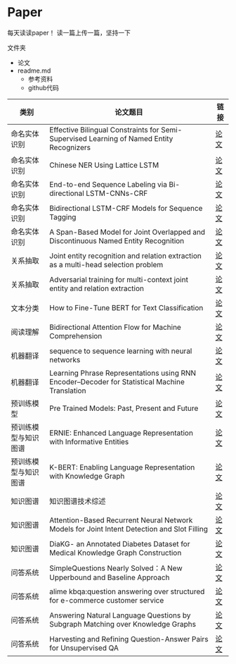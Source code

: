 # Paper
每天读读paper！ 
读一篇上传一篇，坚持一下

文件夹
- 论文
- readme.md
  - 参考资料
  - github代码


类别 | 论文题目 | 链接
---- | ---- | ----
命名实体识别 | Effective Bilingual Constraints for Semi-Supervised Learning of Named Entity Recognizers | [论文](https://github.com/GoodDayUp/Paper/tree/master/Effective%20Bilingual%20Constraints%20for%20Semi-Supervised%20Learning%20of%20Named%20Entity%20Recognizers)
命名实体识别 | Chinese NER Using Lattice LSTM | [论文](https://github.com/GoodDayUp/Paper/tree/master/Chinese%20NER%20Using%20Lattice%20LSTM)
命名实体识别 | End-to-end Sequence Labeling via Bi-directional LSTM-CNNs-CRF | [论文](https://github.com/GoodDayUp/Paper/tree/master/End-to-end%20Sequence%20Labeling%20via%20Bi-directional%20LSTM-CNNs-CRF)
命名实体识别 | Bidirectional LSTM-CRF Models for Sequence Tagging | [论文](https://github.com/GoodDayUp/Paper/tree/master/Bidirectional%20LSTM-CRF%20Models%20for%20Sequence%20Tagging)
命名实体识别 | A Span-Based Model for Joint Overlapped and Discontinuous Named Entity Recognition | [论文](https://github.com/GoodDayUp/Paper/tree/master/A%20Span-Based%20Model%20for%20Joint%20Overlapped%20and%20Discontinuous%20Named%20Entity%20Recognition)
关系抽取 | Joint entity recognition and relation extraction as a multi-head selection problem | [论文](https://github.com/GoodDayUp/Paper/tree/master/Joint%20entity%20recognition%20and%20relation%20extraction%20as%20a%20multi-head%20selection%20problem)
关系抽取 | Adversarial training for multi-context joint entity and relation extraction | [论文](https://github.com/GoodDayUp/Paper/tree/master/Adversarial%20training%20for%20multi-context%20joint%20entity%20and%20relation%20extraction)
文本分类 | How to Fine-Tune BERT for Text Classification | [论文](https://github.com/GoodDayUp/Paper/tree/master/How%20to%20Fine-Tune%20BERT%20for%20Text%20Classification)
阅读理解 | Bidirectional Attention Flow for Machine Comprehension | [论文](https://github.com/GoodDayUp/Paper/tree/master/Bidirectional%20Attention%20Flow%20for%20Machine%20Comprehension)
机器翻译 | sequence to sequence learning with neural networks | [论文](https://github.com/GoodDayUp/Paper/tree/master/sequence-to-sequence-learning-with-neural-networks)
机器翻译 | Learning Phrase Representations using RNN Encoder–Decoder for Statistical Machine Translation | [论文](https://github.com/GoodDayUp/Paper/tree/master/Learning%20Phrase%20Representations%20using%20RNN%20Encoder%E2%80%93Decoder%20for%20Statistical%20Machine%20Translation)
预训练模型 | Pre Trained Models: Past, Present and Future | [论文](https://github.com/GoodDayUp/Paper/tree/master/Pre%20Trained%20Models:%20Past%2C%20Present%20and%20Future)
预训练模型与知识图谱 | ERNIE: Enhanced Language Representation with Informative Entities | [论文](https://github.com/GoodDayUp/Paper/tree/master/ERNIE:%20Enhanced%20Language%20Representation%20with%20Informative%20Entities)
预训练模型与知识图谱 | K-BERT: Enabling Language Representation with Knowledge Graph | [论文](https://github.com/GoodDayUp/Paper/tree/master/K-BERT:%20Enabling%20Language%20Representation%20with%20Knowledge%20Graph)
知识图谱 | 知识图谱技术综述 | [论文](https://github.com/GoodDayUp/Paper/tree/master/%E7%9F%A5%E8%AF%86%E5%9B%BE%E8%B0%B1%E6%8A%80%E6%9C%AF%E7%BB%BC%E8%BF%B0)
知识图谱 | Attention-Based Recurrent Neural Network Models for Joint Intent Detection and Slot Filling | [论文](https://github.com/GoodDayUp/Paper/tree/master/Attention-Based%20Recurrent%20Neural%20Network%20Models%20for%20Joint%20Intent%20Detection%20and%20Slot%20Filling)
知识图谱 | DiaKG- an Annotated Diabetes Dataset for Medical Knowledge Graph Construction | [论文](https://github.com/GoodDayUp/Paper/tree/master/DiaKG-%20an%20Annotated%20Diabetes%20Dataset%20for%20Medical%20Knowledge%20Graph%20Construction)
问答系统 | SimpleQuestions Nearly Solved：A New Upperbound and Baseline Approach | [论文](https://github.com/GoodDayUp/Paper/tree/master/SimpleQuestions%20Nearly%20Solved%EF%BC%9AA%20New%20Upperbound%20and%20Baseline%20Approach)
问答系统 | alime kbqa:question answering over structured for e-commerce customer service | [论文](https://github.com/GoodDayUp/Paper/tree/master/alime%20kbqa:question%20answering%20over%20structured%20for%20e-commerce%20customer%20service)
问答系统 | Answering Natural Language Questions by Subgraph Matching over Knowledge Graphs | [论文](https://github.com/GoodDayUp/Paper/tree/master/Answering%20Natural%20Language%20Questions%20by%20Subgraph%20Matching%20over%20Knowledge%20Graphs)
问答系统 | Harvesting and Refining Question-Answer Pairs for Unsupervised QA | [论文](https://github.com/GoodDayUp/Paper/tree/master/Harvesting%20and%20Refining%20Question-Answer%20Pairs%20for%20Unsupervised%20QA)
